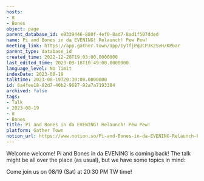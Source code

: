```yaml
---
hosts:
- π
- Bones
object: page
parent_database_id: e9339446-880f-4ef0-8ad7-8ad1f507dded
name: Pi and Bones in da EVENING! Relaunch! Pew Pew!
meeting_link: https://app.gather.town/app/IyTfjPqUCPJK2SvH/KPbar
parent_type: database_id
created_time: 2022-12-28T19:03:00.0000000
last_edited_time: 2023-09-18T10:49:00.0000000
language_level: No limit
indexDate: 2023-08-19
talktime: 2023-08-19T20:30:00.0000000
id: 6a4fee18-82d7-40b2-9687-92a7a7193384
archived: false
tags:
- Talk
- 2023-08-19
- π
- Bones
title: Pi and Bones in da EVENING! Relaunch! Pew Pew!
platform: Gather Town
notion_url: https://www.notion.so/Pi-and-Bones-in-da-EVENING-Relaunch-Pew-Pew-6a4fee1882d740b2968792a7a7193384
---
```


Welcome welcome! Pi and Bones in da EVENING is coming back! 
The talk might be all over the place (as usual), but we have some topics in mind:


   
   
   

Come join us on 08/19 (Sat) at 20:30 PM TW time!























